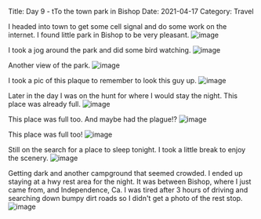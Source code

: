Title: Day 9 - tTo the town park in Bishop
Date: 2021-04-17
Category: Travel

I headed into town to get some cell signal and do some work on the internet.  I found little park in Bishop to be very pleasant.
![image](https://api.pcloud.com/getpubthumb?code=XZ82DeXZ6U0YlCKrSaXzqXxOX2Qyb4F9IkfV&linkpassword=undefined&size=600x600&crop=0&type=autok)

I took a jog around the park and did some bird watching.
![image](https://api.pcloud.com/getpubthumb?code=XZg2DeXZ3zEr5NcGgOy86uDekPgxnfggGTk0&linkpassword=undefined&size=600x600&crop=0&type=autok)

Another view of the park.
![image](https://api.pcloud.com/getpubthumb?code=XZg2XDXZtOJ478atSWJ7dOJg9k07mF4ix9Qk&linkpassword=undefined&size=600x600&crop=0&type=autok)

I took a pic of this plaque to remember to look this guy up.
![image](https://api.pcloud.com/getpubthumb?code=XZYWDeXZxt4TkITTVxYWOvkJwBhNnyX7y2m7&linkpassword=undefined&size=600x600&crop=0&type=autok)

Later in the day I was on the hunt for where I would stay the night.  This place was already full.
![image](https://api.pcloud.com/getpubthumb?code=XZLsDeXZ1wflRoXJe7jagIbxaWFsfpK1FuD7&linkpassword=undefined&size=600x600&crop=0&type=autok)

This place was full too. And maybe had the plague!?
![image](https://api.pcloud.com/getpubthumb?code=XZWsDeXZMvMizwfYkSbIyoURrDthgFpgAWw7&linkpassword=undefined&size=600x600&crop=0&type=autok)

This place was full too!
![image](https://api.pcloud.com/getpubthumb?code=XZPsDeXZYrnG9YeqU2Xd1b5KyP2ml0pU4QEX&linkpassword=undefined&size=600x600&crop=0&type=autok)

Still on the search for a place to sleep tonight.  I took a    little break to enjoy the scenery.
![image](https://api.pcloud.com/getpubthumb?code=XZisDeXZJgd9flu6VlRBtGOBYdqq0uuihbg7&linkpassword=undefined&size=600x600&crop=0&type=autok)

Getting dark and another campground that seemed crowded.  I ended up staying at a hwy rest area for the night.  It was between Bishop, where I just came from, and Independence, Ca.  I was tired after 3 hours of driving and searching down bumpy dirt roads so I didn't get a photo of the rest stop.
![image](https://api.pcloud.com/getpubthumb?code=XZhmFDXZue4fSx7rHhj6jV6i43xJsh9ssyz7&linkpassword=undefined&size=600x600&crop=0&type=autok)

